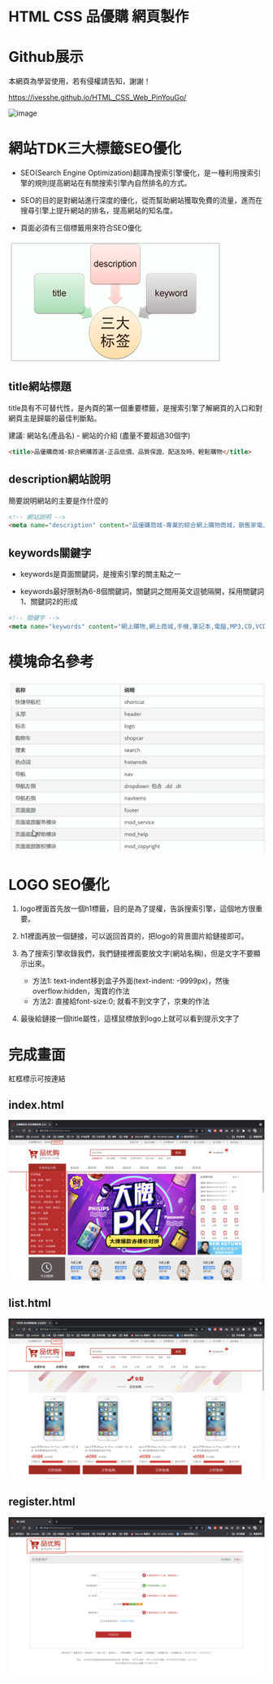 # HTML CSS 品優購 網頁製作

# Github展示

本網頁為學習使用，若有侵權請告知，謝謝！

https://ivesshe.github.io/HTML_CSS_Web_PinYouGo/

![image](./images/image2021-03-2418.07.11.png)

# 網站TDK三大標籤SEO優化

- SEO(Search Engine Optimization)翻譯為搜索引擎優化，是一種利用搜索引擎的規則提高網站在有關搜索引擎內自然排名的方式。

- SEO的目的是對網站進行深度的優化，從而幫助網站獲取免費的流量，進而在搜尋引擎上提升網站的排名，提高網站的知名度。

- 頁面必須有三個標籤用來符合SEO優化

![image](./images/image2021-03-2311.17.17.png)

## title網站標題

title具有不可替代性，是內頁的第一個重要標籤，是搜索引擎了解網頁的入口和對網頁主是歸屬的最佳判斷點。

建議∶ 網站名(產品名) - 網站的介紹 (盡量不要超過30個字)

```html
<title>品優購商城-綜合網購首選-正品低價、品質保證、配送及時、輕鬆購物</title>
```

## description網站說明

簡要說明網站的主要是作什麼的

```html
<!-- 網站說明 -->
<meta name="description" content="品優購商城-專業的綜合網上購物商城，鎖售家電、數碼通訊、電腦、家居百貨、服裝服飾、母嬰、圖書、食品等數萬個品牌優質商品、便捷、誠信的服務，為您提供愉稅的網上購物體驗 " />
```

## keywords關鍵字

- keywords是頁面關鍵詞，是搜索引擎的關主點之一

- keywords最好限制為6-8個關鍵詞，關鍵詞之間用英文逗號隔開，採用關鍵詞1、關鍵詞2的形成

```html
<!-- 關鍵字 -->
<meta name="keywords" content="網上購物,網上商城,手機,筆記本,電腦,MP3,CD,VCD,DV,相機,數碼,配件,手錶,存儲卡,京東" />
```

# 模塊命名參考

![image](./images/image2021-03-2311.33.40.png)

# LOGO SEO優化

1. logo裡面首先放一個h1標籤，目的是為了提權，告訴搜索引擎，這個地方很重要。

2. h1裡面再放一個鏈接，可以返回首頁的，把logo的背景圖片給鏈接即可。

3. 為了搜索引擎收錄我們，我們鏈接裡面要放文字(網站名稱)，但是文字不要顯示出來。
    - 方法1∶ text-indent移到盒子外面(text-indent: -9999px)，然後overflow:hidden，淘寶的作法
    - 方法2∶ 直接給font-size:0; 就看不到文字了，京東的作法

4. 最後給鏈接一個title屬性，這樣鼠標放到logo上就可以看到提示文字了

# 完成畫面

紅框標示可按連結

## index.html

![image](./images/image2021-03-2417.54.06.png)

## list.html

![image](./images/image2021-03-2417.55.35.png)

## register.html

![image](./images/image2021-03-2417.56.19.png)

    
    
    